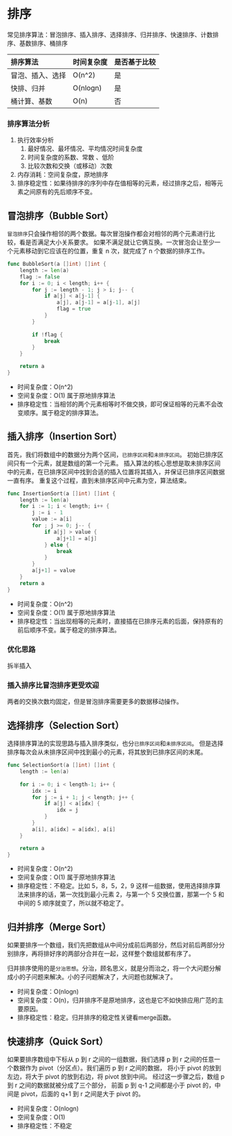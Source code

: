 # 排序

常见排序算法：冒泡排序、插入排序、选择排序、归并排序、快速排序、计数排序、基数排序、桶排序

| 排序算法     | 时间复杂度    | 是否基于比较 |
|:---------|:---------|:-------|
| 冒泡、插入、选择 | O(n^2)   | 是      |
| 快排、归并    | O(nlogn) | 是      |
| 桶计算、基数   | O(n)     | 否      |

### 排序算法分析
1. 执行效率分析
   1. 最好情况、最坏情况、平均情况时间复杂度
   2. 时间复杂度的系数、常数 、低阶
   3. 比较次数和交换（或移动）次数
2. 内存消耗：空间复杂度，原地排序
3. 排序稳定性：如果待排序的序列中存在值相等的元素，经过排序之后，相等元素之间原有的先后顺序不变。

## 冒泡排序（Bubble Sort）

`冒泡排序`只会操作相邻的两个数据。每次冒泡操作都会对相邻的两个元素进行比较，看是否满足大小关系要求。
如果不满足就让它俩互换。一次冒泡会让至少一个元素移动到它应该在的位置，重复 n 次，就完成了 n 个数据的排序工作。

```go
func BubbleSort(a []int) []int {
	length := len(a)
	flag := false
	for i := 0; i < length; i++ {
		for j := length - 1; j > i; j-- {
			if a[j] < a[j-1] {
				a[j], a[j-1] = a[j-1], a[j]
				flag = true
			}
		}
		
		if !flag {
			break
		}
	}

	return a
}
```

- 时间复杂度：O(n^2)
- 空间复杂度：O(1) 属于原地排序算法
- 排序稳定性：当相邻的两个元素相等时不做交换，即可保证相等的元素不会改变顺序。属于稳定的排序算法。

## 插入排序（Insertion Sort）

首先，我们将数组中的数据分为两个区间，`已排序区间`和`未排序区间`。 初始已排序区间只有一个元素，就是数组的第一个元素。
插入算法的核心思想是取未排序区间中的元素，在已排序区间中找到合适的插入位置将其插入，并保证已排序区间数据一直有序。
重复这个过程，直到未排序区间中元素为空，算法结束。

```go
func InsertionSort(a []int) []int {
	length := len(a)
	for i := 1; i < length; i++ {
		j := i - 1
		value := a[i]
		for ; j >= 0; j-- {
			if a[j] > value {
				a[j+1] = a[j]
			} else {
				break
			}
		}
		a[j+1] = value
	}
	return a
}
```

- 时间复杂度：O(n^2)
- 空间复杂度：O(1) 属于原地排序算法
- 排序稳定性：当出现相等的元素时，直接插在已排序元素的后面，保持原有的前后顺序不变。属于稳定的排序算法。

### 优化思路

拆半插入

### 插入排序比冒泡排序更受欢迎

两者的交换次数均固定，但是冒泡排序需要更多的数据移动操作。


## 选择排序（Selection Sort）

选择排序算法的实现思路与插入排序类似，也分`已排序区间`和`未排序区间`。
但是选择排序每次会从未排序区间中找到最小的元素，将其放到已排序区间的末尾。

```go
func SelectionSort(a []int) []int {
	length := len(a)
	
	for i := 0; i < length-1; i++ {
		idx := i
		for j := i + 1; j < length; j++ {
			if a[j] < a[idx] {
				idx = j
			}
		}
		a[i], a[idx] = a[idx], a[i]
	}

	return a
}
```

- 时间复杂度：O(n^2)
- 空间复杂度：O(1) 属于原地排序算法
- 排序稳定性：不稳定。比如 5，8，5，2，9 这样一组数据，使用选择排序算法来排序的话，第一次找到最小元素 2，与第一个 5 交换位置，那第一个 5 和中间的 5 顺序就变了，所以就不稳定了。


## 归并排序（Merge Sort）

如果要排序一个数组，我们先把数组从中间分成前后两部分，然后对前后两部分分别排序，再将排好序的两部分合并在一起，这样整个数组就都有序了。

归并排序使用的是`分治思想`。分治，顾名思义，就是分而治之，将一个大问题分解成小的子问题来解决。小的子问题解决了，大问题也就解决了。

- 时间复杂度：O(nlogn)
- 空间复杂度：O(n)，归并排序不是原地排序，这也是它不如快排应用广范的主要原因。
- 排序稳定性：稳定。归并排序的稳定性关键看merge函数。


## 快速排序（Quick Sort）

如果要排序数组中下标从 p 到 r 之间的一组数据，我们选择 p 到 r 之间的任意一个数据作为 pivot（分区点）。我们遍历 p 到 r 之间的数据，
将小于 pivot 的放到左边，将大于 pivot 的放到右边，将 pivot 放到中间。
经过这一步骤之后，数组 p 到 r 之间的数据就被分成了三个部分，
前面 p 到 q-1 之间都是小于 pivot 的，中间是 pivot，后面的 q+1 到 r 之间是大于 pivot 的。

- 时间复杂度：O(nlogn)
- 空间复杂度：O(1)
- 排序稳定性：不稳定